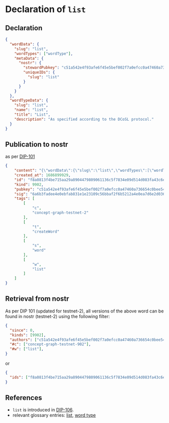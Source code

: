 # Declaration of `list`

## Declaration

```json
{
  "wordData": {
    "slug": "list",
    "wordTypes": ["wordType"],
    "metaData": {
      "nostr": {
        "stewardPubkey": "c51a542e4f93afe6f45e5bef002f7a0efcc0a47460a736654c0bee5402c482fa",
        "uniqueIDs": {
          "slug": "list"
        }
      }
    }
  },
  "wordTypeData": {
    "slug": "list",
    "name": "list",
    "title": "List",
    "description": "As specified according to the DCoSL protocol."
  }
}
```

## Publication to nostr

as per [DIP-101](../101.md)

```json
{
    "content": "{\"wordData\":{\"slug\":\"list\",\"wordTypes\":[\"wordType\"],\"metaData\":{\"nostr\":{\"stewardPubkey\":\"c51a542e4f93afe6f45e5bef002f7a0efcc0a47460a736654c0bee5402c482fa\",\"uniqueIDs\":{\"slug\":\"list\"}}}},\"wordTypeData\":{\"slug\":\"list\",\"name\":\"list\",\"title\":\"List\",\"description\":\"As specified according to the DCoSL protocol.\"}}",
    "created_at": 1686899929,
    "id": "f8a0813f4be715aa29a8904479809061136c5f7834e09d514d083fa43c6e14d6",
    "kind": 9902,
    "pubkey": "c51a542e4f93afe6f45e5bef002f7a0efcc0a47460a736654c0bee5402c482fa",
    "sig": "6a6b3fadee4e0ebfab831e1e23109c56bbaf2f6b5212a4e0ea7d6e2d0366448c2f68810219648b69097f2b17a23c8c72345bf7e3f1a3ad632f64a279039871e6",
    "tags": [
        [
            "c",
            "concept-graph-testnet-2"
        ],
        [
            "t",
            "createWord"
        ],
        [
            "s",
            "word"
        ],
        [
            "w",
            "list"
        ]
    ]
}
```

## Retrieval from nostr

As per DIP 101 (updated for testnet-2), all versions of the above word can be found in nostr (testnet-2) using the following filter:

```json
{
  "since": 0,
  "kinds": [9902],
  "authors": ["c51a542e4f93afe6f45e5bef002f7a0efcc0a47460a736654c0bee5402c482fa"],
  "#c": ["concept-graph-testnet-902"],
  "#w": ["list"],
}
```

or

```json
{
  "ids": ["f8a0813f4be715aa29a8904479809061136c5f7834e09d514d083fa43c6e14d6"],
}
```

## References

- `list` is introduced in [DIP-106](../106.md).
- relevant glossary entries: [list](../../../glossary/list.md), [word type](../../../glossary/wordType.md)
